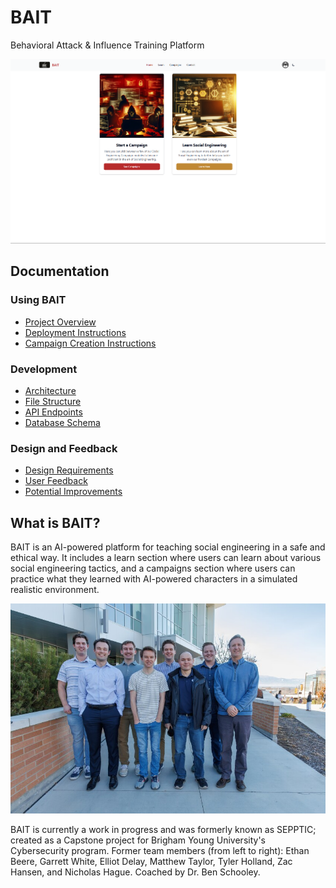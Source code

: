 # BAIT

Behavioral Attack & Influence Training Platform

![BAIT Homepage](Docs/Media/homepage.png)

## Documentation

### Using BAIT
- [Project Overview](Docs/Final%20Design%20Package/Overview.md)
- [Deployment Instructions](Docs/Final%20Design%20Package/Deployment%20Instructions.md)
- [Campaign Creation Instructions](Docs/Final%20Design%20Package/Campaign%20Creation%20Instructions.md)

### Development
- [Architecture](Docs/Final%20Design%20Package/Architecture.md)
- [File Structure](Docs/Final%20Design%20Package/FileStructure.md)
- [API Endpoints](Docs/Final%20Design%20Package/API%20Endpoints.md)
- [Database Schema](Docs/Final%20Design%20Package/ERD.md)

### Design and Feedback
- [Design Requirements](Docs/Final%20Design%20Package/Design%20Requirements.md)
- [User Feedback](Docs/Final%20Design%20Package/User%20Feedback.md)
- [Potential Improvements](Docs/Final%20Design%20Package/Potential%20Improvements.md)

## What is BAIT?

BAIT is an AI-powered platform for teaching social engineering in a safe and ethical way. It includes a learn section where users can learn about various social engineering tactics, and a campaigns section where users can practice what they learned with AI-powered characters in a simulated realistic environment. 

![Capstone Team](Docs/Media/team.jpg)

BAIT is currently a work in progress and was formerly known as SEPPTIC; created as a Capstone project for Brigham Young University's Cybersecurity program. Former team members (from left to right): Ethan Beere, Garrett White, Elliot Delay, Matthew Taylor, Tyler Holland, Zac Hansen, and Nicholas Hague. Coached by Dr. Ben Schooley. 
